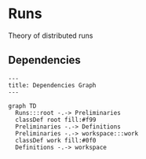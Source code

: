 # Runs
 Theory of distributed runs

## Dependencies

```mermaid
---
title: Dependencies Graph
---

graph TD
  Runs:::root -.-> Preliminaries
  classDef root fill:#f99
  Preliminaries -.-> Definitions
  Preliminaries -.-> workspace:::work
  classDef work fill:#0f0
  Definitions -.-> workspace
```
